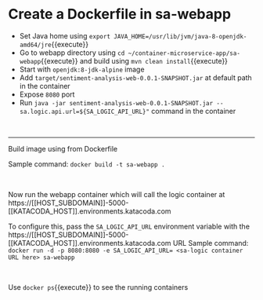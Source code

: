 <br/>

# Create a Dockerfile in sa-webapp


- Set Java home using `export JAVA_HOME=/usr/lib/jvm/java-8-openjdk-amd64/jre`{{execute}}
- Go to webapp directory using `cd ~/container-microservice-app/sa-webapp`{{execute}} and build using `mvn clean install`{{execute}}
- Start with `openjdk:8-jdk-alpine` image
- Add `target/sentiment-analysis-web-0.0.1-SNAPSHOT.jar` at default path in the container
- Expose `8080` port
- Run `java -jar sentiment-analysis-web-0.0.1-SNAPSHOT.jar --sa.logic.api.url=${SA_LOGIC_API_URL}"` command in the container


<br/>


---


Build image using from Dockerfile


Sample command: `docker build -t sa-webapp .`

<br/>



Now run the webapp container which will call the logic container at https://[[HOST_SUBDOMAIN]]-5000-[[KATACODA_HOST]].environments.katacoda.com


To configure this, pass the `SA_LOGIC_API_URL` environment variable with the https://[[HOST_SUBDOMAIN]]-5000-[[KATACODA_HOST]].environments.katacoda.com URL
Sample command: `docker run -d -p 8080:8080 -e SA_LOGIC_API_URL= <sa-logic container URL here> sa-webapp`

<br/>

Use `docker ps`{{execute}} to see the running containers
